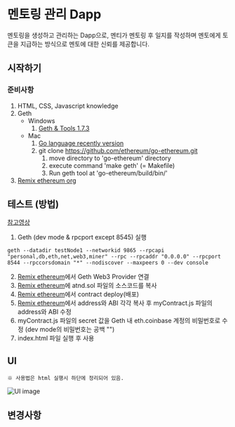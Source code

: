 # 멘토링 관리 Dapp

멘토링을 생성하고 관리하는 Dapp으로, 멘티가 멘토링 후 일지를 작성하며 멘토에게 토큰을 지급하는 방식으로 멘토에 대한 신뢰를 제공합니다.

## 시작하기

### 준비사항

1. HTML, CSS, Javascript knowledge
2. Geth
   * Windows
     1. [Geth & Tools 1.7.3](https://geth.ethereum.org/downloads/)
   * Mac
     1. [Go language recently version](https://golang.org/dl/)
     2. git clone https://github.com/ethereum/go-ethereum.git
        1. move directory to 'go-ethereum' directory
        2. execute command 'make geth' (= Makefile)
        3. Run geth tool at 'go-ethereum/build/bin/'
3. [Remix ethereum org](http://remix.ethereum.org/)

## 테스트 (방법)

[참고영상](https://youtu.be/KDWl5c38GjU)

1. Geth (dev mode & rpcport except 8545) 실행
```
geth --datadir testNode1 --networkid 9865 --rpcapi "personal,db,eth,net,web3,miner" --rpc --rpcaddr "0.0.0.0" --rpcport 8544 --rpccorsdomain "*" --nodiscover --maxpeers 0 --dev console
```
2. [Remix ethereum](http://remix.ethereum.org/)에서 Geth Web3 Provider 연결
3. [Remix ethereum](http://remix.ethereum.org/)에 atnd.sol 파일의 소스코드를 복사
4. [Remix ethereum](http://remix.ethereum.org/)에서 contract deploy(배포)
5. [Remix ethereum](http://remix.ethereum.org/)에서 address와 ABI 각각 복사 후 myContract.js 파일의 address와 ABI 수정
6. myContract.js 파일의 secret 값을 Geth 내 eth.coinbase 계정의 비밀번호로 수정 (dev mode의 비밀번호는 공백 "")
7. index.html 파일 실행 후 사용

## UI
```
※ 사용법은 html 실행시 하단에 정리되어 있음.
```
![UI image](https://github.com/pby2017/study-ment-geth-dapp/blob/master/image/UI.png)

## 변경사항
